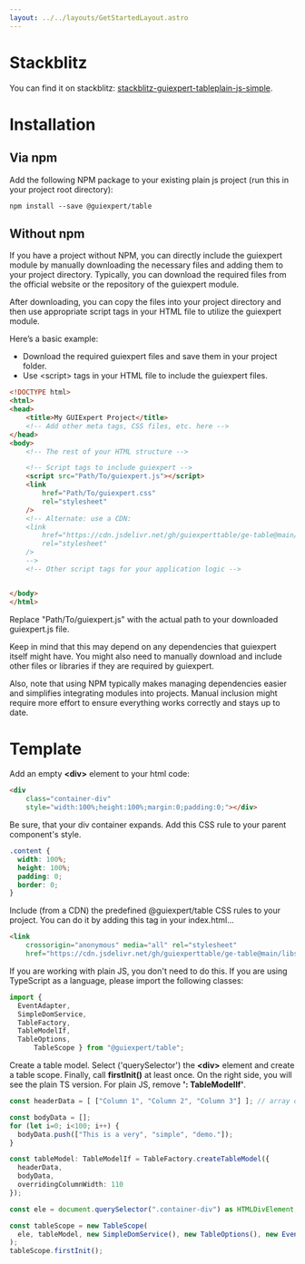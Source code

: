 ```yaml
---
layout: ../../layouts/GetStartedLayout.astro
---
```


# Stackblitz


You can find it on stackblitz:
<a href="https://stackblitz.com/edit/stackblitz-guiexpert-tableplain-js-simple" target="_blank">stackblitz-guiexpert-tableplain-js-simple</a>.


# Installation

## Via npm
Add the following NPM package to your existing plain js project
(run this in your project root directory):

```shell
npm install --save @guiexpert/table
```

## Without npm

If you have a project without NPM, you can directly include the guiexpert module by manually downloading the necessary 
files and adding them to your project directory. 
Typically, you can download the required files from the official website or the repository of the guiexpert module.

After downloading, you can copy the files into your project directory and then use appropriate script 
tags in your HTML file to utilize the guiexpert module.


Here’s a basic example:

- Download the required guiexpert files and save them in your project folder.
- Use &lt;script> tags in your HTML file to include the guiexpert files.

```html
<!DOCTYPE html>
<html>
<head>
    <title>My GUIExpert Project</title>
    <!-- Add other meta tags, CSS files, etc. here -->
</head>
<body>
    <!-- The rest of your HTML structure -->

    <!-- Script tags to include guiexpert -->
    <script src="Path/To/guiexpert.js"></script>
    <link
        href="Path/To/guiexpert.css"
        rel="stylesheet"
    />
    <!-- Alternate: use a CDN: 
    <link
        href="https://cdn.jsdelivr.net/gh/guiexperttable/ge-table@main/libs/table/css/main.css"
        rel="stylesheet"
    />
    -->
    <!-- Other script tags for your application logic -->


</body>
</html>
```

Replace "Path/To/guiexpert.js" with the actual path to your downloaded guiexpert.js file.

Keep in mind that this may depend on any dependencies that guiexpert itself might have. 
You might also need to manually download and include other files or libraries if they are required by guiexpert.

Also, note that using NPM typically makes managing dependencies easier and simplifies integrating modules into projects. 
Manual inclusion might require more effort to ensure everything works correctly and stays up to date.


# Template

Add an empty <b>&lt;div></b> element to your html code:

```html
<div
    class="container-div"
    style="width:100%;height:100%;margin:0;padding:0;"></div>
```


Be sure, that your div container expands. Add this CSS rule to your parent component's style.

```css
.content {
  width: 100%;
  height: 100%;
  padding: 0;
  border: 0;
}
```


Include (from a CDN) the predefined &#64;guiexpert/table CSS rules to your project. 
You can do it by adding this tag in your index.html...
```html
<link 
    crossorigin="anonymous" media="all" rel="stylesheet" 
    href="https://cdn.jsdelivr.net/gh/guiexperttable/ge-table@main/libs/table/css/main.css" />
```

If you are working with plain JS, you don't need to do this.
If you are using TypeScript as a language, please import the following classes:

```ts
import {
  EventAdapter,
  SimpleDomService,
  TableFactory,
  TableModelIf,
  TableOptions,
      TableScope } from "@guiexpert/table";
```



Create a table model. Select ('querySelector') the <b>&lt;div></b> element and create a table scope.
Finally, call <b>firstInit()</b> at least once.
On the right side, you will see the plain TS version.
For plain JS, remove <b>': TableModelIf'</b>.

```ts
const headerData = [ ["Column 1", "Column 2", "Column 3"] ]; // array of array!

const bodyData = [];
for (let i=0; i<100; i++) {
  bodyData.push(["This is a very", "simple", "demo."]);
}

const tableModel: TableModelIf = TableFactory.createTableModel({
  headerData,
  bodyData,
  overridingColumnWidth: 110
});

const ele = document.querySelector(".container-div") as HTMLDivElement;

const tableScope = new TableScope(
  ele, tableModel, new SimpleDomService(), new TableOptions(), new EventAdapter()
);
tableScope.firstInit();
```


